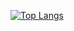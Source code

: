 [![Top Langs](https://github-readme-stats.vercel.app/api/top-langs/?username=kath3rine&layout=pie&exclude_repo=research,art-portfolio&langs_count=10)](https://github.com/anuraghazra/github-readme-stats)
